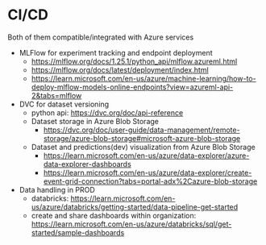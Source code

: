 # CI/CD
Both of them compatible/integrated with Azure services

* MLFlow for experiment tracking and endpoint deployment
  * https://mlflow.org/docs/1.25.1/python_api/mlflow.azureml.html
  * https://mlflow.org/docs/latest/deployment/index.html
  * https://learn.microsoft.com/en-us/azure/machine-learning/how-to-deploy-mlflow-models-online-endpoints?view=azureml-api-2&tabs=mlflow
* DVC for dataset versioning 
  * python api: https://dvc.org/doc/api-reference
  * Dataset storage in Azure Blob Storage
    * https://dvc.org/doc/user-guide/data-management/remote-storage/azure-blob-storage#microsoft-azure-blob-storage 
  * Dataset and predictions(dev) visualization from Azure Blob Storage
    * https://learn.microsoft.com/en-us/azure/data-explorer/azure-data-explorer-dashboards
    * https://learn.microsoft.com/en-us/azure/data-explorer/create-event-grid-connection?tabs=portal-adx%2Cazure-blob-storage
* Data handling in PROD
  * databricks: https://learn.microsoft.com/en-us/azure/databricks/getting-started/data-pipeline-get-started
  * create and share dashboards within organization: https://learn.microsoft.com/en-us/azure/databricks/sql/get-started/sample-dashboards
